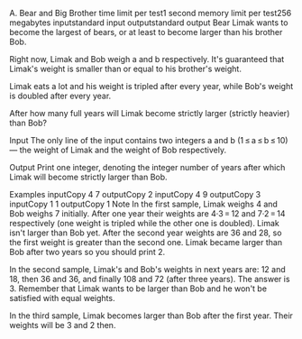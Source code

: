 A. Bear and Big Brother
time limit per test1 second
memory limit per test256 megabytes
inputstandard input
outputstandard output
Bear Limak wants to become the largest of bears, or at least to become larger than his brother Bob.

Right now, Limak and Bob weigh a and b respectively. It's guaranteed that Limak's weight is smaller than or equal to his brother's weight.

Limak eats a lot and his weight is tripled after every year, while Bob's weight is doubled after every year.

After how many full years will Limak become strictly larger (strictly heavier) than Bob?

Input
The only line of the input contains two integers a and b (1 ≤ a ≤ b ≤ 10) — the weight of Limak and the weight of Bob respectively.

Output
Print one integer, denoting the integer number of years after which Limak will become strictly larger than Bob.

Examples
inputCopy
4 7
outputCopy
2
inputCopy
4 9
outputCopy
3
inputCopy
1 1
outputCopy
1
Note
In the first sample, Limak weighs 4 and Bob weighs 7 initially. After one year their weights are 4·3 = 12 and 7·2 = 14 respectively (one weight is tripled while the other one is doubled). Limak isn't larger than Bob yet. After the second year weights are 36 and 28, so the first weight is greater than the second one. Limak became larger than Bob after two years so you should print 2.

In the second sample, Limak's and Bob's weights in next years are: 12 and 18, then 36 and 36, and finally 108 and 72 (after three years). The answer is 3. Remember that Limak wants to be larger than Bob and he won't be satisfied with equal weights.

In the third sample, Limak becomes larger than Bob after the first year. Their weights will be 3 and 2 then.